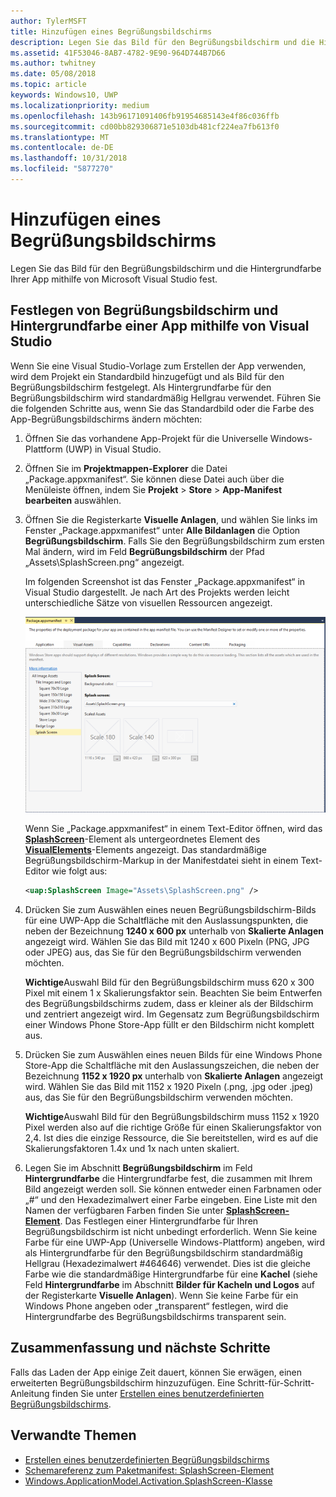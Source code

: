 ```yaml
---
author: TylerMSFT
title: Hinzufügen eines Begrüßungsbildschirms
description: Legen Sie das Bild für den Begrüßungsbildschirm und die Hintergrundfarbe Ihrer App mithilfe von Microsoft Visual Studio fest.
ms.assetid: 41F53046-8AB7-4782-9E90-964D744B7D66
ms.author: twhitney
ms.date: 05/08/2018
ms.topic: article
keywords: Windows10, UWP
ms.localizationpriority: medium
ms.openlocfilehash: 143b96171091406fb91954685143e4f86c036ffb
ms.sourcegitcommit: cd00bb829306871e5103db481cf224ea7fb613f0
ms.translationtype: MT
ms.contentlocale: de-DE
ms.lasthandoff: 10/31/2018
ms.locfileid: "5877270"
---
```

# <a name="add-a-splash-screen"></a>Hinzufügen eines Begrüßungsbildschirms

Legen Sie das Bild für den Begrüßungsbildschirm und die Hintergrundfarbe Ihrer App mithilfe von Microsoft Visual Studio fest.

## <a name="set-the-splash-screen-image-and-background-color-in-visual-studio"></a>Festlegen von Begrüßungsbildschirm und Hintergrundfarbe einer App mithilfe von Visual Studio

Wenn Sie eine Visual Studio-Vorlage zum Erstellen der App verwenden, wird dem Projekt ein Standardbild hinzugefügt und als Bild für den Begrüßungsbildschirm festgelegt. Als Hintergrundfarbe für den Begrüßungsbildschirm wird standardmäßig Hellgrau verwendet. Führen Sie die folgenden Schritte aus, wenn Sie das Standardbild oder die Farbe des App-Begrüßungsbildschirms ändern möchten:

1. Öffnen Sie das vorhandene App-Projekt für die Universelle Windows-Plattform (UWP) in Visual Studio.
2. Öffnen Sie im **Projektmappen-Explorer** die Datei „Package.appxmanifest“. Sie können diese Datei auch über die Menüleiste öffnen, indem Sie **Projekt** &gt; **Store** &gt; **App-Manifest bearbeiten** auswählen.
3. Öffnen Sie die Registerkarte **Visuelle Anlagen**, und wählen Sie links im Fenster „Package.appxmanifest“ unter **Alle Bildanlagen** die Option **Begrüßungsbildschirm**. Falls Sie den Begrüßungsbildschirm zum ersten Mal ändern, wird im Feld **Begrüßungsbildschirm** der Pfad „Assets\\SplashScreen.png“ angezeigt.

    Im folgenden Screenshot ist das Fenster „Package.appxmanifest“ in Visual Studio dargestellt. Je nach Art des Projekts werden leicht unterschiedliche Sätze von visuellen Ressourcen angezeigt.

    ![Screenshot des Fensters „Package.appxmanifest“ in Visual Studio 2017](images/appmanifest.png)

    Wenn Sie „Package.appxmanifest“ in einem Text-Editor öffnen, wird das [**SplashScreen**](https://msdn.microsoft.com/library/windows/apps/br211467)-Element als untergeordnetes Element des [**VisualElements**](https://msdn.microsoft.com/library/windows/apps/br211471)-Elements angezeigt. Das standardmäßige Begrüßungsbildschirm-Markup in der Manifestdatei sieht in einem Text-Editor wie folgt aus:

    ```xml
    <uap:SplashScreen Image="Assets\SplashScreen.png" />
    ```

4. Drücken Sie zum Auswählen eines neuen Begrüßungsbildschirm-Bilds für eine UWP-App die Schaltfläche mit den Auslassungspunkten, die neben der Bezeichnung **1240 x 600 px** unterhalb von **Skalierte Anlagen** angezeigt wird. Wählen Sie das Bild mit 1240 x 600 Pixeln (PNG, JPG oder JPEG) aus, das Sie für den Begrüßungsbildschirm verwenden möchten.

    **Wichtige**Auswahl Bild für den Begrüßungsbildschirm muss 620 x 300 Pixel mit einem 1 x Skalierungsfaktor sein. Beachten Sie beim Entwerfen des Begrüßungsbildschirms zudem, dass er kleiner als der Bildschirm und zentriert angezeigt wird. Im Gegensatz zum Begrüßungsbildschirm einer Windows Phone Store-App füllt er den Bildschirm nicht komplett aus.

5. Drücken Sie zum Auswählen eines neuen Bilds für eine Windows Phone Store-App die Schaltfläche mit den Auslassungszeichen, die neben der Bezeichnung **1152 x 1920 px** unterhalb von **Skalierte Anlagen** angezeigt wird. Wählen Sie das Bild mit 1152 x 1920 Pixeln (.png, .jpg oder .jpeg) aus, das Sie für den Begrüßungsbildschirm verwenden möchten.

    **Wichtige**Auswahl Bild für den Begrüßungsbildschirm muss 1152 x 1920 Pixel werden also auf die richtige Größe für einen Skalierungsfaktor von 2,4. Ist dies die einzige Ressource, die Sie bereitstellen, wird es auf die Skalierungsfaktoren 1.4x und 1x nach unten skaliert.

6. Legen Sie im Abschnitt **Begrüßungsbildschirm** im Feld **Hintergrundfarbe** die Hintergrundfarbe fest, die zusammen mit Ihrem Bild angezeigt werden soll. Sie können entweder einen Farbnamen oder „\#“ und den Hexadezimalwert einer Farbe eingeben. Eine Liste mit den Namen der verfügbaren Farben finden Sie unter [**SplashScreen-Element**](https://msdn.microsoft.com/library/windows/apps/br211467). Das Festlegen einer Hintergrundfarbe für Ihren Begrüßungsbildschirm ist nicht unbedingt erforderlich. Wenn Sie keine Farbe für eine UWP-App (Universelle Windows-Plattform) angeben, wird als Hintergrundfarbe für den Begrüßungsbildschirm standardmäßig Hellgrau (Hexadezimalwert \#464646) verwendet. Dies ist die gleiche Farbe wie die standardmäßige Hintergrundfarbe für eine **Kachel** (siehe Feld **Hintergrundfarbe** im Abschnitt **Bilder für Kacheln und Logos** auf der Registerkarte **Visuelle Anlagen**). Wenn Sie keine Farbe für ein Windows Phone angeben oder „transparent“ festlegen, wird die Hintergrundfarbe des Begrüßungsbildschirms transparent sein.

## <a name="summary-and-next-steps"></a>Zusammenfassung und nächste Schritte

Falls das Laden der App einige Zeit dauert, können Sie erwägen, einen erweiterten Begrüßungsbildschirm hinzuzufügen. Eine Schritt-für-Schritt-Anleitung finden Sie unter [Erstellen eines benutzerdefinierten Begrüßungsbildschirms](create-a-customized-splash-screen.md).

## <a name="related-topics"></a>Verwandte Themen

* [Erstellen eines benutzerdefinierten Begrüßungsbildschirms](create-a-customized-splash-screen.md)
* [Schemareferenz zum Paketmanifest: SplashScreen-Element](https://msdn.microsoft.com/library/windows/apps/br211467)
* [Windows.ApplicationModel.Activation.SplashScreen-Klasse](https://msdn.microsoft.com/library/windows/apps/br224763)